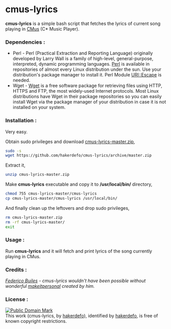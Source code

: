 # cmus-lyrics
**cmus-lyrics** is a simple bash script that fetches the lyrics of current song playing in [CMus] (C* Music Player).


### Dependencies :
- Perl - Perl (Practical Extraction and Reporting Language) originally developed by Larry Wall is a family of high-level, general-purpose, interpreted, dynamic programming languages. [Perl] is available in repositories of almost every Linux distribution under the sun. Use your distribution's package manager to install it. Perl Module [URI::Escape] is needed.
- Wget - [Wget] is a free software package for retrieving files using HTTP, HTTPS and FTP, the most widely-used Internet
protocols. Most Linux distributions have Wget in their package repositories so you can easily install Wget via the package manager of your distribution in case it is not installed on your system.


### Installation :
Very easy.

Obtain sudo privileges and download [cmus-lyrics-master.zip],

```sh
sudo -s
wget https://github.com/hakerdefo/cmus-lyrics/archive/master.zip
```

Extract it,

```sh
unzip cmus-lyrics-master.zip
```

Make **cmus-lyrics** executable and copy it to **/usr/local/bin/** directory,

 ```sh
chmod 755 cmus-lyrics-master/cmus-lyrics
cp cmus-lyrics-master/cmus-lyrics /usr/local/bin/
```

And finally clean up the leftovers and drop sudo privileges,

```sh
rm cmus-lyrics-master.zip
rm -rf cmus-lyrics-master/
exit
```


### Usage :
Run **cmus-lyrics** and it will fetch and print lyrics of the song currently playing in CMus.


### Credits :
_[Federico Builes] - cmus-lyrics wouldn't have been possible without wonderful [makeitpersonal] created by him._


### License :
[![Public Domain Mark](http://i.creativecommons.org/p/mark/1.0/88x31.png)](http://creativecommons.org/publicdomain/mark/1.0/)  
This work (<span property="dct:title">cmus-lyrics</span>, by [<span property="dct:title">hakerdefo</span>](https://github.com/hakerdefo/cmus-lyrics)), identified by [<span property="dct:title">hakerdefo</span>](https://hakerdefo.blogspot.com), is free of known copyright restrictions.

[perl]:https://www.perl.org
[URI::Escape]:http://search.cpan.org/dist/URI/lib/URI/Escape.pm
[Wget]:https://www.gnu.org/software/wget/
[cmus-lyrics-master.zip]:https://github.com/hakerdefo/cmus-lyrics/archive/master.zip
[CMus]:https://cmus.github.io
[Federico Builes]:https://github.com/febuiles
[makeitpersonal]:https://github.com/febuiles/makeitpersonal
